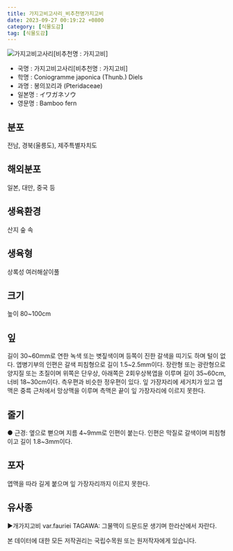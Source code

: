 ```yaml
---
title: 가지고비고사리_비추천명가지고비
date: 2023-09-27 00:19:22 +0800
category: [식물도감]
tag: [식물도감]
---
```




![가지고비고사리[비추천명 : 가지고비]](/fileUpload/plants/basic/Hemionitidaceae/Coniogramme/3195/1_th2.JPG)
- 국명 : 가지고비고사리[비추천명 : 가지고비]
- 학명 : Coniogramme japonica (Thunb.) Diels
- 과명 : 봉의꼬리과 (Pteridaceae)
- 일본명 : イワガネソウ
- 영문명 : Bamboo fern


## 분포
전남, 경북(울릉도), 제주특별자치도
## 해외분포
일본, 대만, 중국 등
## 생육환경
산지 숲 속
## 생육형
상록성 여러해살이풀
## 크기
높이 80~100cm
## 잎
길이 30~60mm로 연한 녹색 또는 볏짚색이며 등쪽이 진한 갈색을 띠기도 하며 털이 없다. 엽병기부의 인편은 갈색 피침형으로 길이 1.5~2.5mm이다. 장란형 또는 광란형으로 양지질 또는 초질이며 위쪽은 단우상, 아래쪽은 2회우상복엽을 이루며 길이 35~60cm, 너비 18~30cm이다. 측우편과 비슷한 정우편이 있다. 잎 가장자리에 세거치가 있고 엽맥은 중륵 근처에서 망상맥을 이루며 측맥은 끝이 잎 가장자리에 이르지 못한다.
## 줄기
● 근경: 옆으로 뻗으며 지름 4~9mm로 인편이 붙는다. 인편은 막질로 갈색이며 피침형이고 길이 1.8~3mm이다.
## 포자
엽맥을 따라 길게 붙으며 잎 가장자리까지 이르지 못한다.
## 유사종
▶개가지고비 var.fauriei TAGAWA: 그물맥이 드문드문 생기며 한라산에서 자란다.






본 데이터에 대한 모든 저작권리는 국립수목원 또는 원저작자에게 있습니다.
